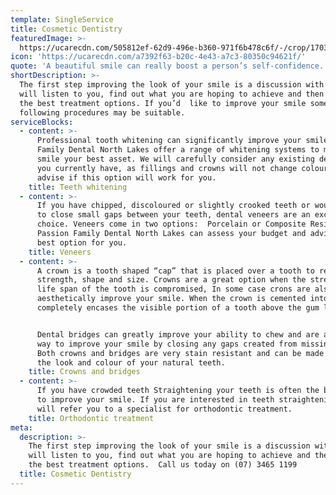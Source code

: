 ```yaml
---
template: SingleService
title: Cosmetic Dentistry
featuredImage: >-
  https://ucarecdn.com/505812ef-62d9-496e-b360-971f6b478c6f/-/crop/1703x1504/5,212/-/preview/-/enhance/50/
icon: 'https://ucarecdn.com/a7392f63-b20c-4e43-a7c3-80350c94621f/'
quote: 'A beautiful smile can really boost a person’s self-confidence. '
shortDescription: >-
  The first step improving the look of your smile is a discussion with us. We
  will listen to you, find out what you are hoping to achieve and then advise
  the best treatment options. If you’d  like to improve your smile some of the
  following procedures may be suitable.
serviceBlocks:
  - content: >-
      Professional tooth whitening can significantly improve your smile. Passion
      Family Dental North Lakes offer a range of whitening systems to make your
      smile your best asset. We will carefully consider any existing dental work
      you currently have, as fillings and crowns will not change colour and
      advise if this option will work for you.
    title: Teeth whitening
  - content: >-
      If you have chipped, discoloured or slightly crooked teeth or would like
      to close small gaps between your teeth, dental veneers are an excellent
      choice. Veneers come in two options:  Porcelain or Composite Resin.
      Passion Family Dental North Lakes can assess your budget and advise the
      best option for you.
    title: Veneers
  - content: >-
      A crown is a tooth shaped “cap” that is placed over a tooth to restore its
      strength, shape and size. Crowns are a great option when the strength and
      life span of the tooth is compromised, In some case crons are also used to
      aesthetically improve your smile. When the crown is cemented into place it
      completely encases the visible portion of a tooth above the gum line.


      Dental bridges can greatly improve your ability to chew and are a great
      way to improve your smile by closing any gaps created from missing teeth.
      Both crowns and bridges are very stain resistant and can be made to match
      the look and colour of your natural teeth.
    title: Crowns and bridges
  - content: >-
      If you have crowded teeth Straightening your teeth is often the best way
      to improve your smile. If you are interested in teeth straightening we
      will refer you to a specialist for orthodontic treatment.
    title: Orthodontic treatment
meta:
  description: >-
    The first step improving the look of your smile is a discussion with us. We
    will listen to you, find out what you are hoping to achieve and then advise
    the best treatment options.  Call us today on (07) 3465 1199
  title: Cosmetic Dentistry
---
```


